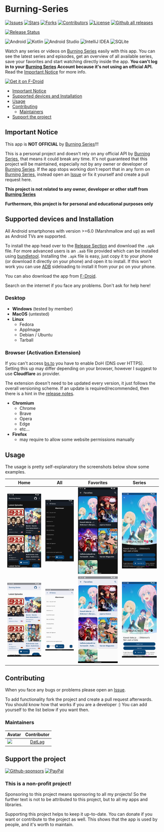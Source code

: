 # Burning-Series

[![Issues](https://img.shields.io/github/issues/DATL4G/Burning-Series.svg?style=for-the-badge)](https://github.com/DATL4G/Burning-Series/issues)
[![Stars](https://img.shields.io/github/stars/DATL4G/Burning-Series.svg?style=for-the-badge)](https://github.com/DATL4G/Burning-Series/stargazers)
[![Forks](https://img.shields.io/github/forks/DATL4G/Burning-Series.svg?style=for-the-badge)](https://github.com/DATL4G/Burning-Series/network/members)
[![Contributors](https://img.shields.io/github/contributors/DATL4G/Burning-Series.svg?style=for-the-badge)](https://github.com/DATL4G/Burning-Series/graphs/contributors)
[![License](https://img.shields.io/github/license/DATL4G/Burning-Series.svg?style=for-the-badge)](https://github.com/DATL4G/Burning-Series/blob/master/LICENSE)
[![Github all releases](https://img.shields.io/github/downloads/DATL4G/Burning-Series/total.svg?style=for-the-badge)](https://github.com/DATL4G/Burning-Series/releases)

[![Release Status](https://github.com/DatL4g/Burning-Series/actions/workflows/release.yml/badge.svg)](https://github.com/DATL4G/Burning-Series/actions/workflows/release.yml)

![Android](https://img.shields.io/badge/Android-3DDC84?style=for-the-badge&logo=android&logoColor=white)
![Kotlin](https://img.shields.io/badge/kotlin-%230095D5.svg?style=for-the-badge&logo=kotlin&logoColor=white)
![Android Studio](https://img.shields.io/badge/Android%20Studio-3DDC84.svg?style=for-the-badge&logo=android-studio&logoColor=white)
![IntelliJ IDEA](https://img.shields.io/badge/IntelliJIDEA-000000.svg?style=for-the-badge&logo=intellij-idea&logoColor=white)
![SQLite](https://img.shields.io/badge/sqlite-%2307405e.svg?style=for-the-badge&logo=sqlite&logoColor=white)

Watch any series or videos on [Burning Series](https://bs.to/) easily with this app.
You can see the latest series and episodes, get an overview of all available series, save your favorites and start watching directly inside the app.
**You can't log in to your [Burning Series](https://bs.to/) Account because it's not using an official API.** Read the [Important Notice](#important-notice) for more info.

[<img src="https://fdroid.gitlab.io/artwork/badge/get-it-on.png" alt="Get it on F-Droid" height="60">](https://f-droid.org/packages/dev.datlag.burningseries/)

- [Important Notice](#important-notice)
- [Supported devices and Installation](#supported-devices-and-installation)
- [Usage](#usage)
- [Contributing](#contributing)
  - [Maintainers](#maintainers)
- [Support the project](#support-the-project)

## Important Notice

This app is **NOT OFFICIAL** by [Burning Series](https://bs.to/)!!!

This is a personal project and doesn't rely on any official API by [Burning Series](https://bs.to/), that means it could break any time.
It's not guaranteed that this project will be maintained, especially not by any owner or developer of [Burning Series](https://bs.to/).
If the app stops working don't report that in any form on [Burning Series](https://bs.to/), instead open an [Issue](https://github.com/DATL4G/BurningSeries-Android/issues/new/choose) or fix it yourself and create a pull request here.

**This project is not related to any owner, developer or other staff from [Burning Series](https://bs.to/)**

**Furthermore, this project is for personal and educational purposes only**

## Supported devices and Installation

All Android smartphones with version >=6.0 (Marshmallow and up) as well as Android TVs are supported.

To install the app head over to the [Release Section](https://github.com/DATL4G/Burning-Series/releases) and download the ```.apk``` file. For more advanced users is an ```.aab``` file provided which can be installed using [bundletool](https://developer.android.com/studio/command-line/bundletool).
Installing the ```.apk``` file is easy, just copy it to your phone (or download it directly on your phone) and open it to install. If this won't work you can use [ADB](https://developer.android.com/studio/command-line/adb) sideloading to install it from your pc on your phone.

You can also download the app from [F-Droid](https://f-droid.org/packages/dev.datlag.burningseries/).

Search on the internet if you face any problems. Don't ask for help here!

### Desktop

- **Windows** (tested by member)
- **MacOS** (untested)
- **Linux**
  - Fedora
  - AppImage
  - Debian / Ubuntu
  - Tarball

### Browser (Activation Extension)

If you can't access [bs.to](https://bs.to) you have to enable DoH (DNS over HTTPS).
Setting this up may differ depending on your browser, however I suggest to use **Cloudflare** as provider.

The extension doesn't need to be updated every version, it just follows the overall versioning scheme.
If an update is required/recommended, then there is a hint in the [release notes](https://github.com/DATL4G/Burning-Series/releases/latest).

- **Chromium**
  - Chrome
  - Brave
  - Opera
  - Edge
  - etc...
- **Firefox**
  - may require to allow some website permissions manually

## Usage

The usage is pretty self-explanatory the screenshots below show some examples.

| Home                                                                                                                               | All                                                                                                                               | Favorites                                                                                                                               | Series                                                                                                                               |
|------------------------------------------------------------------------------------------------------------------------------------|-----------------------------------------------------------------------------------------------------------------------------------|-----------------------------------------------------------------------------------------------------------------------------------------|--------------------------------------------------------------------------------------------------------------------------------------|
| ![Home Dark](https://github.com/DATL4G/Burning-Series/blob/compose/fastlane/metadata/android/en-US/images/phoneScreenshots/5.png)  | ![All Dark](https://github.com/DATL4G/Burning-Series/blob/compose/fastlane/metadata/android/en-US/images/phoneScreenshots/6.png)  | ![Favorites Dark](https://github.com/DATL4G/Burning-Series/blob/compose/fastlane/metadata/android/en-US/images/phoneScreenshots/7.png)  | ![Series Dark](https://github.com/DATL4G/Burning-Series/blob/compose/fastlane/metadata/android/en-US/images/phoneScreenshots/8.png)  |
| ![Home Light](https://github.com/DATL4G/Burning-Series/blob/compose/fastlane/metadata/android/en-US/images/phoneScreenshots/1.png) | ![All Light](https://github.com/DATL4G/Burning-Series/blob/compose/fastlane/metadata/android/en-US/images/phoneScreenshots/2.png) | ![Favorites Light](https://github.com/DATL4G/Burning-Series/blob/compose/fastlane/metadata/android/en-US/images/phoneScreenshots/3.png) | ![Series Light](https://github.com/DATL4G/Burning-Series/blob/compose/fastlane/metadata/android/en-US/images/phoneScreenshots/4.png) |

## Contributing

When you face any bugs or problems please open an [Issue](https://github.com/DATL4G/Burning-Series/issues/new/choose).

To add functionality fork the project and create a pull request afterwards. You should know how that works if you are a developer :)
You can add yourself to the list below if you want then.

### Maintainers

| Avatar | Contributor |
|---|:---:|
| [![](https://avatars3.githubusercontent.com/u/46448715?s=50&v=4)](http://github.com/DatL4g) | [DatLag](http://github.com/DatL4g) |

## Support the project

[![Github-sponsors](https://img.shields.io/badge/sponsor-30363D?style=for-the-badge&logo=GitHub-Sponsors&logoColor=#EA4AAA)](https://github.com/sponsors/DATL4G)
[![PayPal](https://img.shields.io/badge/PayPal-00457C?style=for-the-badge&logo=paypal&logoColor=white)](https://paypal.me/datlag)

### This is a non-profit project!

Sponsoring to this project means sponsoring to all my projects!
So the further text is not to be attributed to this project, but to all my apps and libraries.

Supporting this project helps to keep it up-to-date. You can donate if you want or contribute to the project as well.
This shows that the app is used by people, and it's worth to maintain.
